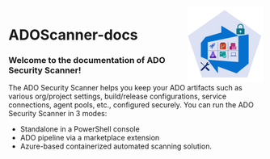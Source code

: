 <div align="right">
<img align="right" width="150" height="150" src="./Images/ADOIcon.png">
</div>
<div align="left">

# ADOScanner-docs

### Welcome to the documentation of ADO Security Scanner!

The ADO Security Scanner helps you keep your ADO artifacts such as various org/project settings, build/release configurations, service connections, agent pools, etc., configured securely. You can run the ADO Security Scanner in 3 modes: 
<ul>
<li> Standalone in a PowerShell console
<li> ADO pipeline via a marketplace extension 
<li> Azure-based containerized automated scanning solution.
</ul>
<div>
